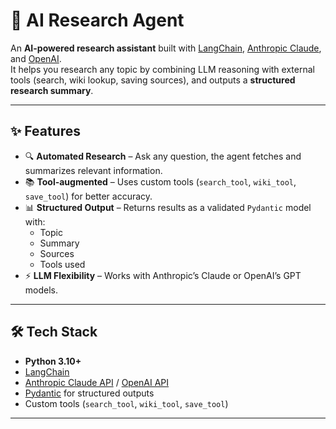 # 🧠 AI Research Agent

An **AI-powered research assistant** built with [LangChain](https://www.langchain.com/), [Anthropic Claude](https://console.anthropic.com/), and [OpenAI](https://platform.openai.com/).  
It helps you research any topic by combining LLM reasoning with external tools (search, wiki lookup, saving sources), and outputs a **structured research summary**.

---

## ✨ Features
- 🔍 **Automated Research** – Ask any question, the agent fetches and summarizes relevant information.  
- 📚 **Tool-augmented** – Uses custom tools (`search_tool`, `wiki_tool`, `save_tool`) for better accuracy.  
- 📊 **Structured Output** – Returns results as a validated `Pydantic` model with:
  - Topic  
  - Summary  
  - Sources  
  - Tools used  
- ⚡ **LLM Flexibility** – Works with Anthropic’s Claude or OpenAI’s GPT models.  

---

## 🛠️ Tech Stack
- **Python 3.10+**  
- [LangChain](https://python.langchain.com/)  
- [Anthropic Claude API](https://docs.anthropic.com/) / [OpenAI API](https://platform.openai.com/)  
- [Pydantic](https://docs.pydantic.dev/) for structured outputs  
- Custom tools (`search_tool`, `wiki_tool`, `save_tool`)  

---
